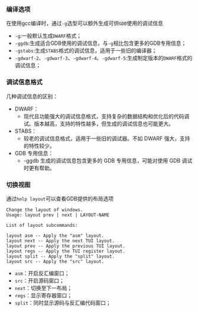 ### 编译选项
在使用gcc编译时，通过`-g`选型可以额外生成可供`GDB`使用的调试信息
- `-g`:一般默认生成`DWARF`格式；
- `-ggdb`:生成适合GDB使用的调试信息，与`-g`相比包含更多的GDB专用信息；
- `-gstabs`:生成`STABS`格式的调试信息，适用于一些旧的编译器；
- `-gdwarf-2`、`-gdwarf-3`、`-gdwarf-4`、`-gdwarf-5`:生成制定版本的`DWARF`格式的调试信息；
### 调试信息格式
几种调试信息的区别：
- DWARF：
	- 现代且功能强大的调试信息格式，支持复杂的数据结构和优化后的代码调试。版本越高，支持的特性越多，但生成的调试信息也可能更大。
- STABS：
	- 较老的调试信息格式，适用于一些旧的调试器。不如 DWARF 强大，支持的特性较少。
- GDB 专用信息：
	- -ggdb 生成的调试信息包含更多的 GDB 专用信息，可能对使用 GDB 调试时更有帮助。
### 切换视图
通过`help layout`可以查看GDB提供的布局选项
```
Change the layout of windows.
Usage: layout prev | next | LAYOUT-NAME

List of layout subcommands:

layout asm -- Apply the "asm" layout.
layout next -- Apply the next TUI layout.
layout prev -- Apply the previous TUI layout.
layout regs -- Apply the TUI register layout.
layout split -- Apply the "split" layout.
layout src -- Apply the "src" layout.
```
- `asm`：开启反汇编窗口；
- `src`：开启源码窗口；
- `next`：切换至下一布局；
- `regs`：显示寄存器窗口；
- `split`：同时显示源码与反汇编代码窗口；